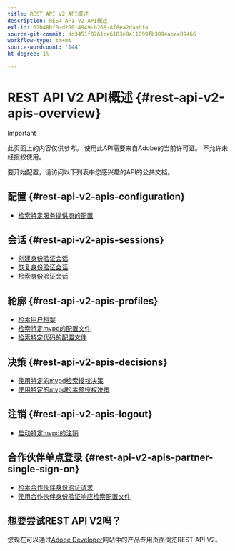 ```yaml
---
title: REST API V2 API概述
description: REST API V2 API概述
exl-id: 62b48bf0-d200-4949-b268-8f8ea2daabfa
source-git-commit: dd3451f8761ce6183e9a11099fb3094abae09466
workflow-type: tm+mt
source-wordcount: '144'
ht-degree: 1%

---
```


# REST API V2 API概述 {#rest-api-v2-apis-overview}

>[!IMPORTANT]
>
> 此页面上的内容仅供参考。 使用此API需要来自Adobe的当前许可证。 不允许未经授权使用。

要开始配置，请访问以下列表中您感兴趣的API的公共文档。

## 配置 {#rest-api-v2-apis-configuration}

* [检索特定服务提供商的配置](configuration-apis/rest-api-v2-configuration-apis-retrieve-configuration-for-specific-service-provider.md)

## 会话 {#rest-api-v2-apis-sessions}

* [创建身份验证会话](sessions-apis/rest-api-v2-sessions-apis-create-authentication-session.md)
* [恢复身份验证会话](sessions-apis/rest-api-v2-sessions-apis-resume-authentication-session.md)
* [检索身份验证会话](sessions-apis/rest-api-v2-sessions-apis-retrieve-authentication-session-information-using-code.md)

## 轮廓 {#rest-api-v2-apis-profiles}

* [检索用户档案](profiles-apis/rest-api-v2-profiles-apis-retrieve-profiles.md)
* [检索特定mvpd的配置文件](profiles-apis/rest-api-v2-profiles-apis-retrieve-profile-for-specific-mvpd.md)
* [检索特定代码的配置文件](profiles-apis/rest-api-v2-profiles-apis-retrieve-profile-for-specific-code.md)

## 决策 {#rest-api-v2-apis-decisions}

* [使用特定的mvpd检索授权决策](decisions-apis/rest-api-v2-decisions-apis-retrieve-authorization-decisions-using-specific-mvpd.md)
* [使用特定的mvpd检索预授权决策](decisions-apis/rest-api-v2-decisions-apis-retrieve-preauthorization-decisions-using-specific-mvpd.md)

## 注销 {#rest-api-v2-apis-logout}

* [启动特定mvpd的注销](logout-apis/rest-api-v2-logout-apis-initiate-logout-for-specific-mvpd.md)

## 合作伙伴单点登录 {#rest-api-v2-apis-partner-single-sign-on}

* [检索合作伙伴身份验证请求](partner-single-sign-on-apis/rest-api-v2-partner-single-sign-on-apis-retrieve-partner-authentication-request.md)
* [使用合作伙伴身份验证响应检索配置文件](partner-single-sign-on-apis/rest-api-v2-partner-single-sign-on-apis-retrieve-profile-using-partner-authentication-response.md)

## 想要尝试REST API V2吗？

您现在可以通过[Adobe Developer](https://developer.adobe.com/adobe-pass/)网站中的产品专用页面浏览REST API V2。
